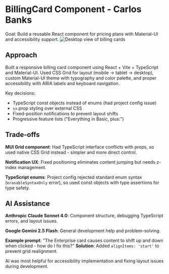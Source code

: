 # BillingCard Component - Carlos Banks

Goal: Build a reusable React component for pricing plans with Material-UI and accessibility support.
![Desktop view of billing cards](https://github.com/user-attachments/assets/0f3f85df-b7f1-4497-b1f1-aae27c01b4d4)


## Approach

Built a responsive billing card component using React + Vite + TypeScript and Material-UI. Used CSS Grid for layout (mobile → tablet → desktop), custom Material-UI theme with typography and color palette, and proper accessibility with ARIA labels and keyboard navigation.

Key decisions:
- TypeScript const objects instead of enums (had project config issue)
- `sx` prop styling over external CSS
- Fixed-position notifications to prevent layout shifts
- Progressive feature lists ("Everything in Basic, plus:")

## Trade-offs

**MUI Grid component**: Had TypeScript interface conflicts with props, so used native CSS Grid instead - simpler and more direct control.

**Notification UX**: Fixed positioning eliminates content jumping but needs z-index management.

**TypeScript enums**: Project config rejected standard enum syntax (`erasableSyntaxOnly` error), so used const objects with type assertions for type safety.

## AI Assistance

**Anthropic Claude Sonnet 4.0**: Component structure, debugging TypeScript errors, and layout issues.

**Google Gemini 2.5 Flash**: General development help and problem-solving.

**Example prompt**: "The Enterprise card causes content to shift up and down when clicked - how do I fix this?"
**Solution**: Added `alignItems: 'start'` to prevent grid realignment.

AI was most helpful for accessibility implementation and fixing layout issues during development.
